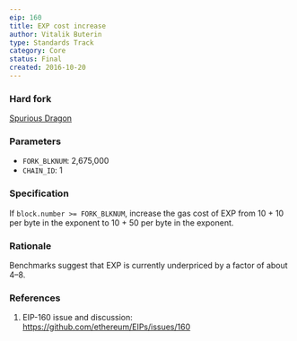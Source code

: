```yaml
---
eip: 160
title: EXP cost increase
author: Vitalik Buterin
type: Standards Track
category: Core
status: Final
created: 2016-10-20
---
```


### Hard fork
[Spurious Dragon](https://github.com/ethereum/EIPs/blob/master/EIPS/eip-607.md)

### Parameters
- `FORK_BLKNUM`: 2,675,000
- `CHAIN_ID`: 1

### Specification

If `block.number >= FORK_BLKNUM`, increase the gas cost of EXP from 10 + 10 per byte in the exponent to 10 + 50 per byte in the exponent.

### Rationale

Benchmarks suggest that EXP is currently underpriced by a factor of about 4–8.

### References

1. EIP-160 issue and discussion: https://github.com/ethereum/EIPs/issues/160
